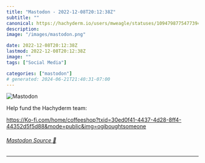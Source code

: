 ```yaml
---
title: "Mastodon - 2022-12-08T20:12:38Z"
subtitle: ""
canonical: https://hachyderm.io/users/mweagle/statuses/109479877547739497
description:
image: "/images/mastodon.png"

date: 2022-12-08T20:12:38Z
lastmod: 2022-12-08T20:12:38Z
image: ""
tags: ["Social Media"]

categories: ["mastodon"]
# generated: 2024-06-21T21:40:31-07:00
---
```

![Mastodon](/images/mastodon.png)

<p>Help fund the Hachyderm team: </p><p><a href="https://Ko-fi.com/home/coffeeshop?txid=30ed0f41-4437-4d28-8ff4-44352d5f5d88&amp;mode=public&amp;img=ogiboughtsomeone" target="_blank" rel="nofollow noopener noreferrer" translate="no"><span class="invisible">https://</span><span class="ellipsis">Ko-fi.com/home/coffeeshop?txid</span><span class="invisible">=30ed0f41-4437-4d28-8ff4-44352d5f5d88&amp;mode=public&amp;img=ogiboughtsomeone</span></a></p>


###### [Mastodon Source 🐘](https://hachyderm.io/@mweagle/109479877547739497)

___
